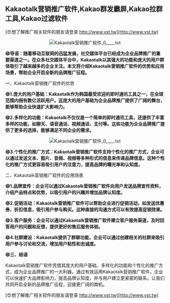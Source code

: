 ## **Kakaotalk营销推广软件,Kakao群发霸屏,Kakao拉群工具,Kakao过滤软件**

[😍想了解推广相关软件的朋友请登录 http://www.vst.tw](http://www.vst.tw)

 <center><img src="https://vst.tw/MP4/tuiguang/png/6.png" alt="Kakaotalk营销推广软件_0____.txt"></center>

**😄导语：随着移动互联网的迅猛发展，社交媒体平台已经成为企业品牌推广的重要渠道之一。在众多社交媒体平台中，Kakaotalk以其强大的功能和庞大的用户群体吸引了越来越多的企业关注。本文将介绍Kakaotalk营销推广软件的优势和应用场景，帮助企业开启全新的品牌推广征程。**

一、Kakaotalk营销推广软件的优势

**😄1.庞大的用户基础：Kakaotalk作为韩国最受欢迎的即时通讯工具之一，在全球范围内拥有数亿活跃用户。这庞大的用户基础为企业品牌推广提供了广阔的舞台，能够帮助企业快速扩大影响力。**

**😄2.多样化的功能：Kakaotalk不仅仅是一个简单的即时通讯工具，还提供了丰富多样的功能，如聊天、语音通话、视频通话、支付等。这些功能为企业品牌推广提供了更多的选择，能够满足不同企业的需求。**

 <center><img src="https://vst.tw/MP4/tuiguang/png/3.png" alt="Kakaotalk营销推广软件_0____.txt"></center>

**😄3.个性化的推广方式：Kakaotalk营销推广软件支持个性化的推广方式，企业可以通过发送文本、图片、音频、视频等多种形式的信息来传递品牌信息。这种个性化的推广方式更容易吸引用户的注意力，提高品牌的曝光率和认知度。**

二、Kakaotalk营销推广软件的应用场景

**😄1.品牌宣传：企业可以通过Kakaotalk营销推广软件向用户发送品牌宣传资料，介绍产品特点和优势，以吸引用户的兴趣并增加品牌认知度。**

**😄2.促销活动：Kakaotalk营销推广软件可以帮助企业进行促销活动，如发送优惠券、折扣信息，吸引用户参与购买。这种直接的沟通方式可以有效提高促销效果。**

**😄3.客户服务：企业可以通过Kakaotalk营销推广软件建立客户服务渠道，及时回答用户的问题和反馈，提供更好的售后服务体验。**

**😄4.社群建设：Kakaotalk提供了群聊功能，企业可以通过创建相关的社群来吸引用户参与讨论和交流，增加用户粘性和忠诚度。**

**😄三、结语**

Kakaotalk营销推广软件凭借其庞大的用户基础、多样化的功能和个性化的推广方式，成为企业品牌推广的一大利器。通过有效运用Kakaotalk营销推广软件，企业可以快速扩大品牌影响力，提高品牌认知度，并与用户建立更紧密的联系。让我们共同开启全新的品牌推广征程，迎接更广阔的商机。

[😍想了解推广相关软件的朋友请登录 http://www.vst.tw](http://www.vst.tw)



